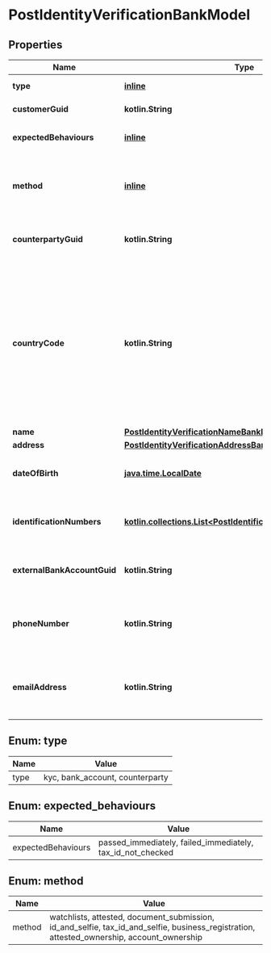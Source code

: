
# PostIdentityVerificationBankModel

## Properties
Name | Type | Description | Notes
------------ | ------------- | ------------- | -------------
**type** | [**inline**](#Type) | The type of identity verification. | 
**customerGuid** | **kotlin.String** | The customer&#39;s identifier. |  [optional]
**expectedBehaviours** | [**inline**](#kotlin.collections.List&lt;ExpectedBehaviours&gt;) | The optional expected behaviour to simulate. |  [optional]
**method** | [**inline**](#Method) | The identity verification method. Required when type is counterparty, type is kyc, or type is bank_account. |  [optional]
**counterpartyGuid** | **kotlin.String** | The counterparty&#39;s identifier. Required when type is counterparty. |  [optional]
**countryCode** | **kotlin.String** | The ISO 3166 country 2-Alpha country the customer is being verified in. If not present, will default to the Bank&#39;s configured country code. Optional when type is kyc and method is id_and_selfie, type is kyc and method is tax_id_and_selfie, or type is kyc and method is business_registration. |  [optional]
**name** | [**PostIdentityVerificationNameBankModel**](PostIdentityVerificationNameBankModel.md) |  |  [optional]
**address** | [**PostIdentityVerificationAddressBankModel**](PostIdentityVerificationAddressBankModel.md) |  |  [optional]
**dateOfBirth** | [**java.time.LocalDate**](java.time.LocalDate.md) | The customer&#39;s date of birth. Required when type is kyc and method is attested. |  [optional]
**identificationNumbers** | [**kotlin.collections.List&lt;PostIdentificationNumberBankModel&gt;**](PostIdentificationNumberBankModel.md) | The customer&#39;s identification numbers. Required when type is kyc and method is attested. |  [optional]
**externalBankAccountGuid** | **kotlin.String** | The external bank account&#39;s identifier. Required when type is bank_account. |  [optional]
**phoneNumber** | **kotlin.String** | The customer&#39;s phone number. Optional when type is bank_account and method is attested_ownership. |  [optional]
**emailAddress** | **kotlin.String** | The customer&#39;s email address. Optional when type is bank_account and method is attested_ownership. |  [optional]


<a name="Type"></a>
## Enum: type
Name | Value
---- | -----
type | kyc, bank_account, counterparty


<a name="kotlin.collections.List<ExpectedBehaviours>"></a>
## Enum: expected_behaviours
Name | Value
---- | -----
expectedBehaviours | passed_immediately, failed_immediately, tax_id_not_checked


<a name="Method"></a>
## Enum: method
Name | Value
---- | -----
method | watchlists, attested, document_submission, id_and_selfie, tax_id_and_selfie, business_registration, attested_ownership, account_ownership



